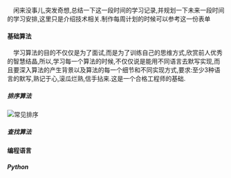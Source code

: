 &emsp;闲来没事儿,突发奇想,总结一下这一段时间的学习记录,并规划一下未来一段时间的学习安排,这里只是介绍技术相关.制作每周计划的时候可以参考这一份表单

#### 基础算法

&emsp;学习算法的目的不仅仅是为了面试,而是为了训练自己的思维方式,欣赏前人优秀的智慧结晶,所以,学习每一个算法的时候,不仅仅说是能用不同语言去默写实现,而且要深入算法的产生背景以及算法的每一个细节和不同实现方式,要求:至少3种语言的默写,熟记于心,滚瓜烂熟,信手拈来.这是一个合格工程师的基础.

##### 排序算法

![常见排序](https://raw.githubusercontent.com/hellorocky/techblog/master/picture/1.sort.png)

##### 查找算法


#### 编程语言

##### Python
